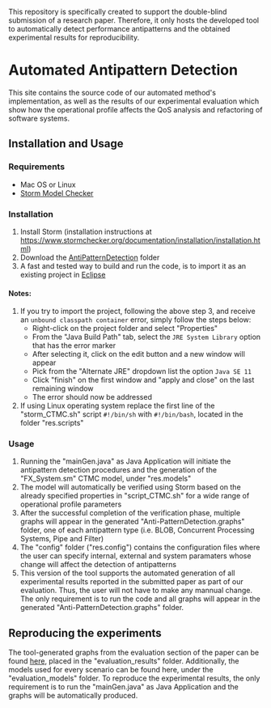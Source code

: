 This repository is specifically created to support the double-blind submission of a research paper. Therefore, it only hosts the developed tool to automatically detect performance antipatterns and the obtained experimental results for reproducibility. 

# Automated Antipattern Detection

This site contains the source code of our automated method's implementation, as well as the results of our experimental evaluation which show how the operational profile affects the QoS analysis and refactoring of software systems.

## Installation and Usage

### Requirements
* Mac OS or Linux
* [Storm Model Checker](https://www.stormchecker.org/)

### Installation
1. Install Storm (installation instructions at https://www.stormchecker.org/documentation/installation/installation.html)
2. Download the [AntiPatternDetection](https://github.com/Fase20/automated-antipattern-detection) folder
3. A fast and tested way to build and run the code, is to import it as an existing project in [Eclipse](https://www.eclipse.org/downloads/)

#### Notes:
1. If you try to import the project, following the above step 3, and receive an ```unbound classpath container``` error, simply follow the steps below:
   - Right-click on the project folder and select "Properties"
   - From the "Java Build Path" tab, select the ```JRE System Library``` option that has the error marker
   - After selecting it, click on the edit button and a new window will appear
   - Pick from the "Alternate JRE" dropdown list the option ```Java SE 11```
   - Click "finish" on the first window and "apply and close" on the last remaining window
   - The error should now be addressed 
2. If using Linux operating system replace the first line of the "storm_CTMC.sh" script ```#!/bin/sh``` with ```#!/bin/bash```, located in the folder "res.scripts"

### Usage
1. Running the "mainGen.java" as Java Application will initiate the antipattern detection procedures and the generation of the "FX_System.sm" CTMC model, under "res.models" 
2. The model will automatically be verified using Storm based on the already specified properties in "script_CTMC.sh" for a wide range of operational profile parameters 
3. After the successful completion of the verification phase, multiple graphs will appear in the generated "Anti-PatternDetection.graphs" folder, one of each antipattern type (i.e. BLOB, Concurrent Processing Systems, Pipe and Filter) 
4. The "config" folder ("res.config") contains the configuration files where the user can specify internal, external and system paramaters whose change will affect the detection of antipatterns
5. This version of the tool supports the automated generation of all experimental results reported in the submitted paper as part of our evaluation. Thus, the user will not have to make any mannual change. The only requirement is to run the code and all graphs will appear in the generated "Anti-PatternDetection.graphs" folder.

## Reproducing the experiments
The tool-generated graphs from the evaluation section of the paper can be found [here](https://github.com/Fase20/automated-antipattern-detection/tree/master/evaluation_results), placed in the "evaluation_results" folder. Additionally, the models used for every scenario can be found here, under the "evaluation_models" folder. To reproduce the experimental results, the only requirement is to run the "mainGen.java" as Java Application and the graphs will be automatically produced.
